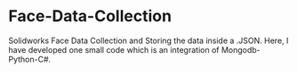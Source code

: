 # Face-Data-Collection
Solidworks Face Data Collection and Storing the data inside a .JSON. Here, I have developed one small code which is an integration of Mongodb-Python-C#.
